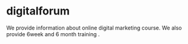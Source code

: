 # digitalforum
We  provide   information  about  online   digital  marketing  course.  We  also  provide   6week  and  6 month training   .
